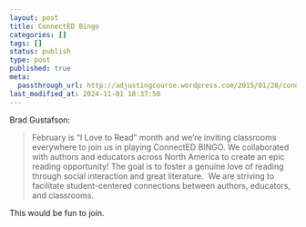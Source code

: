 ```yaml
---
layout: post
title: ConnectED Bingo
categories: []
tags: []
status: publish
type: post
published: true
meta:
  passthrough_url: http://adjustingcourse.wordpress.com/2015/01/28/connected-bingo/
last_modified_at: 2024-11-01 18:37:50
---
```


Brad Gustafson:


>February is “I Love to Read” month and we’re inviting classrooms everywhere to join us in playing ConnectED BINGO. We collaborated with authors and educators across North America to create an epic reading opportunity! The goal is to foster a genuine love of reading through social interaction and great literature.  We are striving to facilitate student-centered connections between authors, educators, and classrooms.



This would be fun to join.
